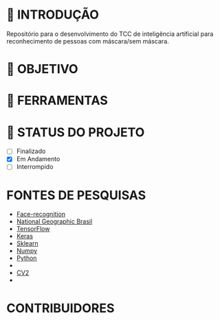 # 📖 INTRODUÇÃO
Repositório para o desenvolvimento do TCC de inteligência artificial para reconhecimento de pessoas com máscara/sem máscara.

# 📑 OBJETIVO

# 🔧 FERRAMENTAS

# 🔖 STATUS DO PROJETO

   - [ ] Finalizado
   - [X] Em Andamento
   - [ ] Interrompido

# FONTES DE PESQUISAS

   <ul>
      <li><a href='https://pypi.org/project/face-recognition/'>Face-recognition</a></li>
      <li><a href='https://www.nationalgeographicbrasil.com/ciencia/2020/09/reconhecimento-facial-com-mascara-ja-e-uma-realidade-gostemos-ou-nao'>National Geographic Brasil</a></li>
      <li><a href="https://www.tensorflow.org/">TensorFlow</a></li>
      <li><a href="https://keras.io/">Keras</a></li>
      <li><a href="https://sklearn.org">Sklearn</a></li>
      <li><a href="https://numpy.org">Numpy</a></li>
      <li><a href="https://www.python.org">Python</a><li>
      <li><a href="https://opencv.org">CV2</a><li>
   </ul>
   
    
# CONTRIBUIDORES
